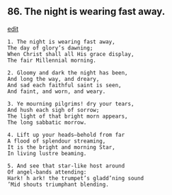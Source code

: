 
## 86.  The night is wearing fast away.
[edit](https://docs.google.com/document/d/19yHa_p4UDWPNPwLoMe1ODhJOb33fHayK/edit?mode=html)



    1. The night is wearing fast away,
    The day of glory’s dawning;
    When Christ shall all His grace display,
    The fair Millennial morning.

    2. Gloomy and dark the night has been,
    And long the way, and dreary,
    And sad each faithful saint is seen,
    And faint, and worn, and weary.

    3. Ye mourning pilgrims! dry your tears,
    And hush each sigh of sorrow;
    The light of that bright morn appears,
    The long sabbatic morrow.

    4. Lift up your heads—behold from far
    A flood of splendour streaming,
    It is the bright and morning Star,
    In living lustre beaming.

    5. And see that star-like host around
    Of angel-bands attending:
    Hark! h ark! the trumpet’s gladd’ning sound 
    ’Mid shouts triumphant blending.
